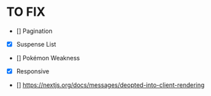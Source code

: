 # TO FIX

- [] Pagination
- [x] Suspense List
- [] Pokémon Weakness
- [x] Responsive
- [] https://nextjs.org/docs/messages/deopted-into-client-rendering

